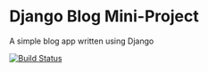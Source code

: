 # Django Blog Mini-Project

A simple blog app written using Django

[![Build Status](https://travis-ci.org/swendt57/django-blog-pycharm.svg?branch=master)](https://travis-ci.org/swendt57/django-blog-pycharm)